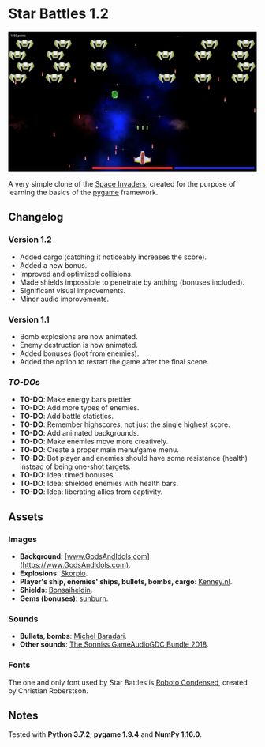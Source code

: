 # Star Battles 1.2

![Screenshot](/Screenshot.jpeg?raw=true)

A very simple clone of the [Space Invaders](https://en.wikipedia.org/wiki/Space_Invaders), created for the purpose of learning the basics of the [pygame](https://www.pygame.org/) framework.

## Changelog

### Version 1.2

- Added cargo (catching it noticeably increases the score).
- Added a new bonus.
- Improved and optimized collisions.
- Made shields impossible to penetrate by anthing (bonuses included).
- Significant visual improvements.
- Minor audio improvements.

### Version 1.1

- Bomb explosions are now animated.
- Enemy destruction is now animated.
- Added bonuses (loot from enemies).
- Added the option to restart the game after the final scene.

### *TO-DO*s

- **TO-DO**: Make energy bars prettier.
- **TO-DO**: Add more types of enemies.
- **TO-DO**: Add battle statistics.
- **TO-DO**: Remember highscore*s*, not just the single highest score.
- **TO-DO**: Add animated backgrounds.
- **TO-DO**: Make enemies move more creatively.
- **TO-DO**: Create a proper main menu/game menu.
- **TO-DO**: Bot player and enemies should have some resistance (health) instead of being one-shot targets.
- **TO-DO**: Idea: timed bonuses.
- **TO-DO**: Idea: shielded enemies with health bars.
- **TO-DO**: Idea: liberating allies from captivity.

## Assets

### Images

- **Background**: [www.GodsAndIdols.com](https://www.GodsAndIdols.com).
- **Explosions**: [Skorpio](https://opengameart.org/content/sci-fi-effects).
- **Player's ship, enemies' ships, bullets, bombs, cargo**: [Kenney.nl](https://kenney.nl/).
- **Shields**: [Bonsaiheldin](http://bonsaiheld.org/).
- **Gems (bonuses)**: [sunburn](https://opengameart.org/content/loot).

### Sounds

- **Bullets, bombs**: [Michel Baradari](https://opengameart.org/content/4-projectile-launches).
- **Other sounds**: [The Sonniss GameAudioGDC Bundle 2018](https://www.reddit.com/r/gamedev/comments/85kzjw/30gb_of_high_quality_sound_effects_the_sonniss/).

### Fonts

The one and only font used by Star Battles is [Roboto Condensed](https://fonts.google.com/specimen/Roboto+Condensed), created by Christian Roberstson.

## Notes

Tested with **Python 3.7.2**, **pygame 1.9.4** and **NumPy 1.16.0**.